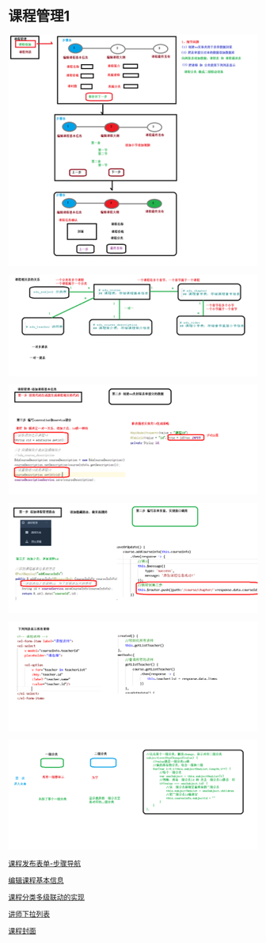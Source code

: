 # 课程管理1

![](../../doc/day07/day07随堂笔记/04-课程发布流程的说明.png)

![](../../doc/day07/day07随堂笔记/05-课程相关表关系.png)

![](../../doc/day07/day07随堂笔记/06-添加课程基本信息接口.png)

![](../../doc/day07/day07随堂笔记/07-添加课程基本信息前端.png)

![](../../doc/day07/day07随堂笔记/08-讲师下列列表显示.png)

![](../../doc/day07/day07随堂笔记/09-课程分类二级联动显示.png)

[课程发布表单-步骤导航](../../doc/day07/day07项目【课程发布-添加课程信息】/01-课程发布表单-步骤导航.ziw)

[编辑课程基本信息](../../doc/day07/day07项目【课程发布-添加课程信息】/02-编辑课程基本信息.ziw)

[课程分类多级联动的实现](../../doc/day07/day07项目【课程发布-添加课程信息】/03-课程分类多级联动的实现.ziw)

[讲师下拉列表](../../doc/day07/day07项目【课程发布-添加课程信息】/04-讲师下拉列表.ziw)

[课程封面](../../doc/day07/day07项目【课程发布-添加课程信息】/06-课程封面.ziw)